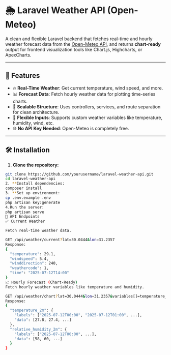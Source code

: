 # 🌦️ Laravel Weather API (Open-Meteo)

A clean and flexible Laravel backend that fetches real-time and hourly weather forecast data from the [Open-Meteo API](https://open-meteo.com/en/docs), and returns **chart-ready** output for frontend visualization tools like Chart.js, Highcharts, or ApexCharts.

---

## 🚀 Features

- 🔥 **Real-Time Weather**: Get current temperature, wind speed, and more.
- 📊 **Forecast Data**: Fetch hourly weather data for plotting time-series charts.
- 🧱 **Scalable Structure**: Uses controllers, services, and route separation for clean architecture.
- 🧠 **Flexible Inputs**: Supports custom weather variables like temperature, humidity, wind, etc.
- 🌐 **No API Key Needed**: Open-Meteo is completely free.

---


## 🛠️ Installation

1. **Clone the repository:**

```bash
git clone https://github.com/yourusername/laravel-weather-api.git
cd laravel-weather-api
2. **Install dependencies:
composer install
3. **Set up environment:
cp .env.example .env
php artisan key:generate
4.Run the server:
php artisan serve
🔗 API Endpoints
✅ Current Weather

Fetch real-time weather data.

GET /api/weather/current?lat=30.0444&lon=31.2357
Response:
{
  "temperature": 29.1,
  "windspeed": 5.4,
  "winddirection": 240,
  "weathercode": 1,
  "time": "2025-07-12T14:00"
}
📈 Hourly Forecast (Chart-Ready)
Fetch hourly weather variables like temperature and humidity.

GET /api/weather/chart?lat=30.0444&lon=31.2357&variables[]=temperature_2m&variables[]=relative_humidity_2m
Response:
{
  "temperature_2m": {
    "labels": ["2025-07-12T00:00", "2025-07-12T01:00", ...],
    "data": [27.8, 27.4, ...]
  },
  "relative_humidity_2m": {
    "labels": ["2025-07-12T00:00", ...],
    "data": [58, 60, ...]
  }
}



